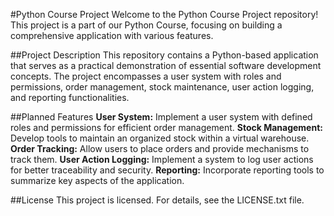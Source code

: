 #Python Course Project
Welcome to the Python Course Project repository! This project is a part of our Python Course, focusing on building a comprehensive application with various features.

##Project Description
This repository contains a Python-based application that serves as a practical demonstration of essential software development concepts. The project encompasses a user system with roles and permissions, order management, stock maintenance, user action logging, and reporting functionalities.

##Planned Features
**User System:** Implement a user system with defined roles and permissions for efficient order management.
**Stock Management:** Develop tools to maintain an organized stock within a virtual warehouse.
**Order Tracking:** Allow users to place orders and provide mechanisms to track them.
**User Action Logging:** Implement a system to log user actions for better traceability and security.
**Reporting:** Incorporate reporting tools to summarize key aspects of the application.

##License
This project is licensed. For details, see the LICENSE.txt file.

